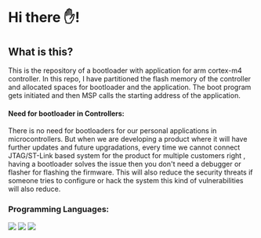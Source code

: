 # Hi there ✋!



## What is this?
This is the repository of a bootloader with application for arm cortex-m4 controller.
In this repo, I have partitioned the flash memory of the controller and allocated spaces 
for bootloader and the application. The boot program gets initiated and then MSP calls
the starting address of the application.




#### Need for bootloader in Controllers:
There is no need for bootloaders for our personal applications in microcontrollers.
But when we are developing a product where it will have further updates and future upgradations,
every time we cannot connect JTAG/ST-Link based system for the product for multiple customers
right , having a bootloader solves the issue then you don't need a debugger or flasher for 
flashing the firmware. This will also reduce the security threats if someone tries to configure
or hack the system this kind of vulnerabilities will also reduce.

### Programming Languages:

<p>
  <img src="https://img.shields.io/badge/C-00599C?style=for-the-badge&logo=c&logoColor=white" />
  <img src="https://img.shields.io/badge/Make-D05B5B?style=for-the-badge&logo=gnu-make&logoColor=white"/>  
  <img src="https://img.shields.io/badge/Assembly-008000?style=for-the-badge&logo=assembly&logoColor=white"/> 
</p>




